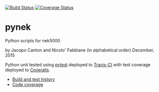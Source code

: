 [![Build Status](https://travis-ci.org/jcanton/pynek.svg?branch=master)](https://travis-ci.org/jcanton/pynek/builds)
[![Coverage Status](https://coveralls.io/repos/github/jcanton/pynek/badge.svg?branch=master)](https://coveralls.io/github/jcanton/pynek?branch=master)


pynek
=====

Python scripts for nek5000

by Jacopo Canton and Nicolo' Fabbiane (in alphabetical order)
December, 2015

Python unit tested using [pytest](http://pytest.org) deployed to
[Travis-CI](https://travis-ci.org/jcanton/pynek/builds) with test coverage
deployed to [Coveralls](https://coveralls.io/r/jcanton/pynek).

- [Build and test history](https://travis-ci.org/jcanton/pynek/builds)
- [Code coverage](https://coveralls.io/r/jcanton/pynek)
